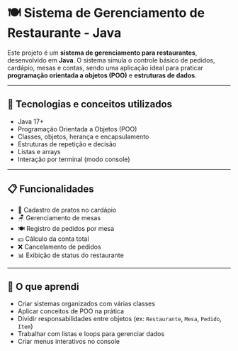 # 🍽️ Sistema de Gerenciamento de Restaurante - Java

Este projeto é um **sistema de gerenciamento para restaurantes**, desenvolvido em **Java**. O sistema simula o controle básico de pedidos, cardápio, mesas e contas, sendo uma aplicação ideal para praticar **programação orientada a objetos (POO)** e **estruturas de dados**.

---

## 🧰 Tecnologias e conceitos utilizados

- Java 17+
- Programação Orientada a Objetos (POO)
- Classes, objetos, herança e encapsulamento
- Estruturas de repetição e decisão
- Listas e arrays
- Interação por terminal (modo console)

---

## 📋 Funcionalidades

- 📄 Cadastro de pratos no cardápio  
- 🪑 Gerenciamento de mesas  
- 🍽️ Registro de pedidos por mesa  
- 💵 Cálculo da conta total  
- ❌ Cancelamento de pedidos  
- 📊 Exibição de status do restaurante  

---

## 🧠 O que aprendi

- Criar sistemas organizados com várias classes
- Aplicar conceitos de POO na prática
- Dividir responsabilidades entre objetos (ex: `Restaurante`, `Mesa`, `Pedido`, `Item`)
- Trabalhar com listas e loops para gerenciar dados
- Criar menus interativos no console
